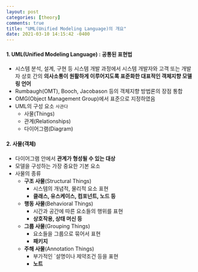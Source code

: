 ```yaml
---
layout: post
categories: [theory]
comments: true
title: "UML(Unified Modeling Language)의 개요"
date: 2021-03-10 14:15:42 -0400
---
```


#### 1. UML(Unified Modeling Language) : 공통된 표현법

- 시스템 분석, 설계, 구현 등 시스템 개발 과정에서 시스템 개발자와 고객 또는 개발자 상호 간의 **의사소통이 원활하게 이루어지도록 표준화한 대표적인 객체지향 모델링 언어**
- Rumbaugh(OMT), Booch, Jacobason 등의 객체지향 방법론의 장점 통합
- OMG(Object Management Group)에서 표준으로 지정하였음
- UML의 구성 요소 `사관다`
  - 사물(Things)
  - 관계(Relationships)
  - 다이어그램(Diagram)

#### 2. 사물(객체)

- 다이어그램 안에서 **관계가 형성될 수 있는 대상**
- 모델을 구성하는 가장 중요한 기본 요소
- 사물의 종류
  - **구조 사물**(Structural Things) 
    - 시스템의 개념적, 물리적 요소 표현
    - **클래스, 유스케이스, 컴포넌트, 노드 등**
  - **행동 사물**(Behavioral Things)
    - 시간과 공간에 따른 요소들의 행위를 표현
    - **상호작용, 상태 머신 등**
  - **그룹 사물**(Grouping Things)
    - 요소들을 그룹으로 묶어서 표현
    - **패키지**
  - **주해 사물**(Annotation Things)
    - 부가적인 `설명이나 제약조건 등을 표현
    - **노트**